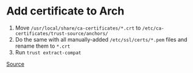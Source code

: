 # Add certificate to Arch

1. Move `/usr/local/share/ca-certificates/*.crt` to `/etc/ca-certificates/trust-source/anchors/`
2. Do the same with all manually-added `/etc/ssl/certs/*.pem` files and rename them to `*.crt`
3. Run `trust extract-compat`

[Source](https://archlinux.org/news/ca-certificates-update/)
